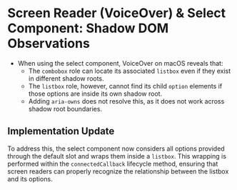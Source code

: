 # Screen Reader (VoiceOver) & Select Component: Shadow DOM Observations

- When using the select component, VoiceOver on macOS reveals that:
  - The `combobox` role can locate its associated `listbox` even if they exist
    in different shadow roots.
  - The `listbox` role, however, cannot find its child `option` elements if
    those options are inside its own shadow root.
  - Adding `aria-owns` does not resolve this, as it does not work across shadow
    root boundaries.

## Implementation Update

To address this, the select component now considers all options provided through
the default slot and wraps them inside a `listbox`. This wrapping is performed
within the `connectedCallback` lifecycle method, ensuring that screen readers
can properly recognize the relationship between the listbox and its options.
